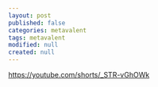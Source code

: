 ```yaml
---
layout: post
published: false
categories: metavalent
tags: metavalent
modified: null
created: null
---
```


https://youtube.com/shorts/_STR-vGhOWk

